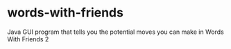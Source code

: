 # words-with-friends
Java GUI program that tells you the potential moves you can make in Words With Friends 2

